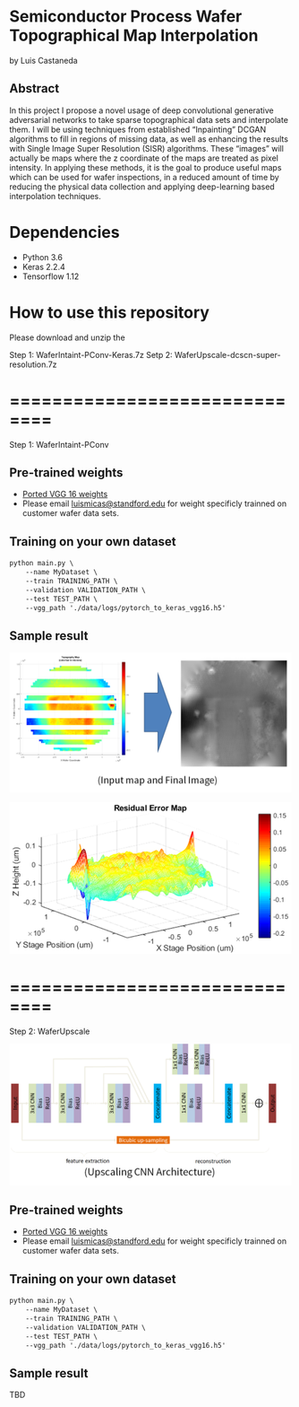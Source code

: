 
# Semiconductor Process Wafer Topographical Map Interpolation

by Luis Castaneda

## Abstract

In this project I propose a novel usage of deep convolutional generative adversarial networks to take sparse topographical data sets and interpolate them. I will be using techniques from established “Inpainting” DCGAN algorithms to fill in regions of missing data, as well as enhancing the results with Single Image Super Resolution (SISR) algorithms. These “images” will actually be maps where the z coordinate of the maps are treated as pixel intensity. In applying these methods, it is the goal to produce useful maps which can be used for wafer inspections, in a reduced amount of time by reducing the physical data collection and applying deep-learning based interpolation techniques.  

# Dependencies
* Python 3.6
* Keras 2.2.4
* Tensorflow 1.12

# How to use this repository

Please download and unzip the 

Step 1: WaferIntaint-PConv-Keras.7z
Setp 2: WaferUpscale-dcscn-super-resolution.7z


# ==============================

Step 1: WaferIntaint-PConv
## Pre-trained weights
* [Ported VGG 16 weights](https://drive.google.com/open?id=1HOzmKQFljTdKWftEP-kWD7p2paEaeHM0)
* Please email luismicas@standford.edu for weight specificly trainned on customer wafer data sets.

## Training on your own dataset
```
python main.py \
    --name MyDataset \
    --train TRAINING_PATH \
    --validation VALIDATION_PATH \
    --test TEST_PATH \
    --vgg_path './data/logs/pytorch_to_keras_vgg16.h5'
```

## Sample result
![Results](https://github.com/luismicas/CS230Project/blob/master/images/Results.png)

![Residual Error](https://github.com/luismicas/CS230Project/blob/master/images/ResidualsPlot.png)


# ==============================
Step 2: WaferUpscale

![CNN with Bicubic Skip Connection](https://github.com/luismicas/CS230Project/blob/master/images/CNN.png)

## Pre-trained weights
* [Ported VGG 16 weights](https://drive.google.com/open?id=1HOzmKQFljTdKWftEP-kWD7p2paEaeHM0)
* Please email luismicas@standford.edu for weight specificly trainned on customer wafer data sets.

## Training on your own dataset
```
python main.py \
    --name MyDataset \
    --train TRAINING_PATH \
    --validation VALIDATION_PATH \
    --test TEST_PATH \
    --vgg_path './data/logs/pytorch_to_keras_vgg16.h5'
```

## Sample result
TBD
